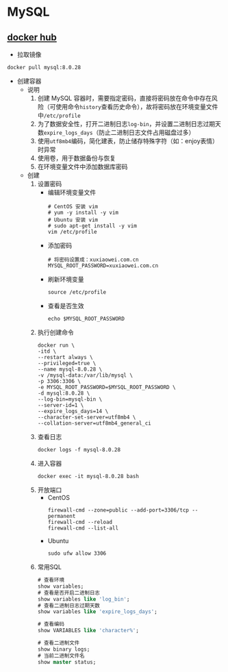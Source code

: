 # MySQL

## [docker hub](https://hub.docker.com/_/mysql)

- 拉取镜像

```
docker pull mysql:8.0.28
```

- 创建容器
    - 说明
        1. 创建 MySQL 容器时，需要指定密码，直接将密码放在命令中存在风险（可使用命令`history`查看历史命令），故将密码放在环境变量文件中`/etc/profile`
        1. 为了数据安全性，打开二进制日志`log-bin`，并设置二进制日志过期天数`expire_logs_days`（防止二进制日志文件占用磁盘过多）
        1. 使用`utf8mb4`编码，简化建表，防止储存特殊字符（如：enjoy表情）时异常
        1. 使用卷，用于数据备份与恢复
        1. 在环境变量文件中添加数据库密码
    - 创建
        1. 设置密码
            - 编辑环境变量文件
                ```shell
                # CentOS 安装 vim
                # yum -y install -y vim
                # Ubuntu 安装 vim
                # sudo apt-get install -y vim
                vim /etc/profile
                ```
            - 添加密码
                ```
                # 将密码设置成：xuxiaowei.com.cn
                MYSQL_ROOT_PASSWORD=xuxiaowei.com.cn
                ```
            - 刷新环境变量
                ```shell
                source /etc/profile
                ```
            - 查看是否生效
                ```
                echo $MYSQL_ROOT_PASSWORD
                ```
        1. 执行创建命令
            ```shell
            docker run \
            -itd \
            --restart always \
            --privileged=true \
            --name mysql-8.0.28 \
            -v /mysql-data:/var/lib/mysql \
            -p 3306:3306 \
            -e MYSQL_ROOT_PASSWORD=$MYSQL_ROOT_PASSWORD \
            -d mysql:8.0.28 \
            --log-bin=mysql-bin \
            --server-id=1 \
            --expire_logs_days=14 \
            --character-set-server=utf8mb4 \
            --collation-server=utf8mb4_general_ci
            ```
        1. 查看日志
            ```
            docker logs -f mysql-8.0.28
            ```
        1. 进入容器
            ```
            docker exec -it mysql-8.0.28 bash
            ```
        1. 开放端口
            - CentOS
                ```shell
                firewall-cmd --zone=public --add-port=3306/tcp --permanent
                firewall-cmd --reload
                firewall-cmd --list-all
                ```
            - Ubuntu
                ```shell
                sudo ufw allow 3306
                ```
        1. 常用SQL
            ```sql
            # 查看环境
            show variables;
            # 查看是否开启二进制日志
            show variables like 'log_bin';
            # 查看二进制日志过期天数
            show variables like 'expire_logs_days';

            # 查看编码
            show VARIABLES like 'character%';

            # 查看二进制文件
            show binary logs;
            # 当前二进制文件名
            show master status;
            ```
